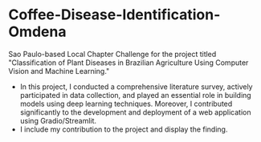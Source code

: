# Coffee-Disease-Identification-Omdena

Sao Paulo-based Local Chapter Challenge for the project titled "Classification of Plant Diseases in Brazilian Agriculture Using Computer Vision and Machine Learning." 

- In this project, I conducted a comprehensive literature survey, actively participated in data collection, and played an essential role in building models using deep learning techniques. Moreover, I contributed significantly to the development and deployment of a web application using Gradio/Streamlit.
- I include my contribution to the project and display the finding. 
